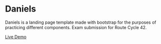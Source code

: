 # Daniels
Daniels is a landing page template made with bootstrap for the purposes of practicing different components.
Exam submission for Route Cycle 42.

[Live Demo](https://bishoyhanykamel.github.io/daniels/)
